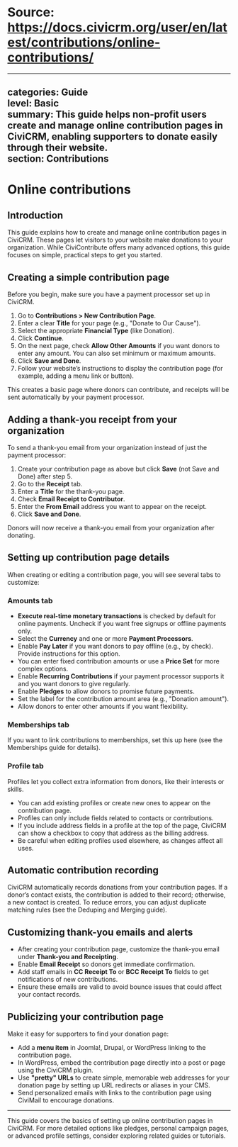 # Source: https://docs.civicrm.org/user/en/latest/contributions/online-contributions/

---
categories: Guide  
level: Basic  
summary: This guide helps non-profit users create and manage online contribution pages in CiviCRM, enabling supporters to donate easily through their website.  
section: Contributions  
---

# Online contributions

## Introduction

This guide explains how to create and manage online contribution pages in CiviCRM. These pages let visitors to your website make donations to your organization. While CiviContribute offers many advanced options, this guide focuses on simple, practical steps to get you started.

## Creating a simple contribution page

Before you begin, make sure you have a payment processor set up in CiviCRM.

1. Go to **Contributions > New Contribution Page**.  
2. Enter a clear **Title** for your page (e.g., "Donate to Our Cause").  
3. Select the appropriate **Financial Type** (like Donation).  
4. Click **Continue**.  
5. On the next page, check **Allow Other Amounts** if you want donors to enter any amount. You can also set minimum or maximum amounts.  
6. Click **Save and Done**.  
7. Follow your website’s instructions to display the contribution page (for example, adding a menu link or button).

This creates a basic page where donors can contribute, and receipts will be sent automatically by your payment processor.

## Adding a thank-you receipt from your organization

To send a thank-you email from your organization instead of just the payment processor:

1. Create your contribution page as above but click **Save** (not Save and Done) after step 5.  
2. Go to the **Receipt** tab.  
3. Enter a **Title** for the thank-you page.  
4. Check **Email Receipt to Contributor**.  
5. Enter the **From Email** address you want to appear on the receipt.  
6. Click **Save and Done**.

Donors will now receive a thank-you email from your organization after donating.

## Setting up contribution page details

When creating or editing a contribution page, you will see several tabs to customize:

### Amounts tab

- **Execute real-time monetary transactions** is checked by default for online payments. Uncheck if you want free signups or offline payments only.  
- Select the **Currency** and one or more **Payment Processors**.  
- Enable **Pay Later** if you want donors to pay offline (e.g., by check). Provide instructions for this option.  
- You can enter fixed contribution amounts or use a **Price Set** for more complex options.  
- Enable **Recurring Contributions** if your payment processor supports it and you want donors to give regularly.  
- Enable **Pledges** to allow donors to promise future payments.  
- Set the label for the contribution amount area (e.g., "Donation amount").  
- Allow donors to enter other amounts if you want flexibility.

### Memberships tab

If you want to link contributions to memberships, set this up here (see the Memberships guide for details).

### Profile tab

Profiles let you collect extra information from donors, like their interests or skills.

- You can add existing profiles or create new ones to appear on the contribution page.  
- Profiles can only include fields related to contacts or contributions.  
- If you include address fields in a profile at the top of the page, CiviCRM can show a checkbox to copy that address as the billing address.  
- Be careful when editing profiles used elsewhere, as changes affect all uses.

## Automatic contribution recording

CiviCRM automatically records donations from your contribution pages. If a donor’s contact exists, the contribution is added to their record; otherwise, a new contact is created. To reduce errors, you can adjust duplicate matching rules (see the Deduping and Merging guide).

## Customizing thank-you emails and alerts

- After creating your contribution page, customize the thank-you email under **Thank-you and Receipting**.  
- Enable **Email Receipt** so donors get immediate confirmation.  
- Add staff emails in **CC Receipt To** or **BCC Receipt To** fields to get notifications of new contributions.  
- Ensure these emails are valid to avoid bounce issues that could affect your contact records.

## Publicizing your contribution page

Make it easy for supporters to find your donation page:

- Add a **menu item** in Joomla!, Drupal, or WordPress linking to the contribution page.  
- In WordPress, embed the contribution page directly into a post or page using the CiviCRM plugin.  
- Use **"pretty" URLs** to create simple, memorable web addresses for your donation page by setting up URL redirects or aliases in your CMS.  
- Send personalized emails with links to the contribution page using CiviMail to encourage donations.

---

This guide covers the basics of setting up online contribution pages in CiviCRM. For more detailed options like pledges, personal campaign pages, or advanced profile settings, consider exploring related guides or tutorials.